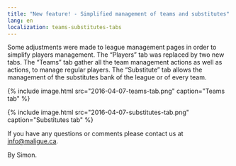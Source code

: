 ```yaml
---
title: "New feature! - Simplified management of teams and substitutes"
lang: en
localization: teams-substitutes-tabs
---
```

Some adjustments were made to league management pages in order to simplify players management. The “Players” tab was replaced by two new tabs. The “Teams” tab gather all the team management actions as well as actions, to manage regular players. The “Substitute” tab allows the management of the substitutes bank of the league or of every team.

{% include image.html src="2016-04-07-teams-tab.png" caption="Teams tab" %}

{% include image.html src="2016-04-07-substitutes-tab.png" caption="Substitutes tab" %}

If you have any questions or comments please contact us at [info@maligue.ca](mailto:info@maligue.ca).

By Simon.